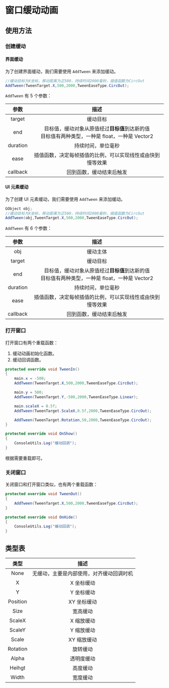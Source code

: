 # 窗口缓动动画

## 使用方法

### 创建缓动

#### 界面缓动

为了创建界面缓动，我们需要使用 `AddTween` 来添加缓动。

```C#
//缓动目标为X坐标，移动距离为正500，持续时间2000毫秒，插值函数为CircOut
AddTween(TweenTarget.X,500,2000,TweenEaseType.CircOut);
```

`AddTween` 有 5 个参数：

|   参数   |                                               描述                                                |
| :------: | :-----------------------------------------------------------------------------------------------: |
|  target  |                                             缓动目标                                              |
|   end    | 目标值，缓动对象从原值经过**目标值**到达新的值 <br>目标值有两种类型，一种是 float，一种是 Vector2 |
| duration |                                        持续时间，单位毫秒                                         |
|   ease   |                    插值函数，决定每帧插值的比例，可以实现线性或由快到慢等效果                     |
| callback |                                     回到函数，缓动结束后触发                                      |

#### UI 元素缓动

为了创建 UI 元素缓动，我们需要使用 `AddTween` 来添加缓动。

```C#
GObject obj;
//缓动目标为X坐标，移动距离为正500，持续时间2000毫秒，插值函数为CircOut
AddTween(obj,TweenTarget.X,500,2000,TweenEaseType.CircOut);
```

`AddTween` 有 6 个参数：

|   参数   |                                               描述                                                |
| :------: | :-----------------------------------------------------------------------------------------------: |
|   obj    |                                             缓动主体                                              |
|  target  |                                             缓动目标                                              |
|   end    | 目标值，缓动对象从原值经过**目标值**到达新的值 <br>目标值有两种类型，一种是 float，一种是 Vector2 |
| duration |                                        持续时间，单位毫秒                                         |
|   ease   |                    插值函数，决定每帧插值的比例，可以实现线性或由快到慢等效果                     |
| callback |                                     回到函数，缓动结束后触发                                      |

### 打开窗口

打开窗口有两个重载函数：

1. 缓动动画初始化函数。
2. 缓动回调函数。

```C# 初始化
protected override void TweenIn()
{
    main.x = -500;
    AddTween(TweenTarget.X,500,2000,TweenEaseType.CircOut);

    main.y = 500;
    AddTween(TweenTarget.Y,-500,2000,TweenEaseType.Linear);

    main.scaleX = 0.5f;
    AddTween(TweenTarget.ScaleX,0.5f,2000,TweenEaseType.CircOut);

    AddTween(TweenTarget.Rotation,50,2000,TweenEaseType.CircOut);
}
```

```C# 回调
protected override void OnShow()
{
    ConsoleUtils.Log("缓动回调");
}
```

根据需要重载即可。

### 关闭窗口

关闭窗口和打开窗口类似，也有两个重载函数：

```C# 初始化
protected override void TweenOut()
{
    AddTween(TweenTarget.X,500,2000,TweenEaseType.CircOut);
}
```

```C# 回调
protected override void OnHide()
{
    ConsoleUtils.Log("缓动回调");
}
```

## 类型表

|   类型   |                   描述                   |
| :------: | :--------------------------------------: |
|   None   | 无缓动，主要是内部使用，对齐缓动回调时机 |
|    X     |                X 坐标缓动                |
|    Y     |                Y 坐标缓动                |
| Position |               XY 坐标缓动                |
|   Size   |                 宽高缓动                 |
|  ScaleX  |                X 缩放缓动                |
|  ScaleY  |                Y 缩放缓动                |
|  Scale   |               XY 缩放缓动                |
| Rotation |                 旋转缓动                 |
|  Alpha   |                透明度缓动                |
|  Heihgt  |                 高度缓动                 |
|  Width   |                 宽度缓动                 |
